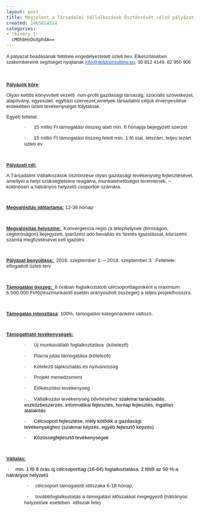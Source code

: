 ```yaml
---
layout: post
title: Megjelent a Társadalmi Vállalkozások Ösztönzését célzó pályázat!
created: 1465814514
categories:
- !binary |-
  cMOhbHnDoXphdA==
---
```

<p><span style="color: #222222; font-family: arial, sans-serif; font-size: 12.8px;">A pályázat beadásának feltétele engedélyeztetett üzleti terv. Elkészítésében szakembereink segítséget nyújtanak&nbsp;</span><a href="mailto:info@goldconsulting.eu" target="_blank" style="color: #1155cc; font-family: arial, sans-serif; font-size: 12.8px;">info@goldconsulting.eu</a><span style="color: #222222; font-family: arial, sans-serif; font-size: 12.8px;">, 30 812 4149, 82&nbsp;950&nbsp;906</span></p><p>&nbsp;</p><p style="color: #222222; font-family: arial, sans-serif; font-size: 12.8px;"><strong><span style="text-decoration: underline;">Pályázók köre</span></strong>:<span style="text-decoration: underline;"></span><span style="text-decoration: underline;"></span></p><p style="color: #222222; font-family: arial, sans-serif; font-size: 12.8px; margin-bottom: 2.35pt;"><span style="font-size: 10pt;">Olyan kettős könyvvitelt vezető &nbsp;non-profit gazdasági társaság, szociális szövetkezet, alapítvány, egyesület, egyházi szervezet<span style="text-decoration: underline;">&nbsp;</span></span><span style="font-size: 10pt;">amelyek társadalmi céljuk érvényesítése érdekében üzleti tevékenységet folytatnak.</span></p><p style="color: #222222; font-family: arial, sans-serif; font-size: 12.8px; margin-bottom: 2.35pt;"><span style="font-size: 10pt;">Egyéb feltétel:<span style="text-decoration: underline;"></span><span style="text-decoration: underline;"></span></span></p><p style="color: #222222; font-family: arial, sans-serif; font-size: 12.8px; margin-right: 0cm; margin-bottom: 2.35pt; margin-left: 36pt;"><span style="text-decoration: underline;"></span><span style="font-size: 10pt; font-family: Symbol;">·<span style="font-stretch: normal; font-size: 7pt; font-family: 'Times New Roman';">&nbsp;&nbsp;&nbsp;&nbsp;&nbsp;&nbsp;&nbsp;&nbsp;&nbsp;</span></span><span style="text-decoration: underline;"></span><span style="font-size: 10pt;">15 millió Ft támogatási összeg alatt min. 6 hónapja bejegyzett szerzet<span style="text-decoration: underline;"></span><span style="text-decoration: underline;"></span></span></p><p style="color: #222222; font-family: arial, sans-serif; font-size: 12.8px; margin-right: 0cm; margin-bottom: 2.35pt; margin-left: 36pt;"><span style="text-decoration: underline;"></span><span style="font-size: 10pt; font-family: Symbol;">·<span style="font-stretch: normal; font-size: 7pt; font-family: 'Times New Roman';">&nbsp;&nbsp;&nbsp;&nbsp;&nbsp;&nbsp;&nbsp;&nbsp;&nbsp;</span></span><span style="text-decoration: underline;"></span><span style="font-size: 10pt;">15 millió Ft támogatási összeg felett min. 1 fő stat. létszám, teljes lezárt üzleti év</span></p><p style="color: #222222; font-family: arial, sans-serif; font-size: 12.8px; margin-right: 0cm; margin-bottom: 2.35pt; margin-left: 36pt;">&nbsp;</p><p style="color: #222222; font-family: arial, sans-serif; font-size: 12.8px;"><strong><span style="text-decoration: underline;">Pályázati cél:<span style="text-decoration: underline;"></span><span style="text-decoration: underline;"></span></span></strong></p><p style="color: #222222; font-family: arial, sans-serif; font-size: 12.8px;"><span style="font-size: 10pt;">A Társadalmi Vállalkozások ösztönzése olyan gazdasági tevékenység fejlesztésével, amellyel a helyi szükségletekre reagálva, munkalehetőséget teremtenek, – különösen a hátrányos helyzetű csoportok számára.</span></p><p style="color: #222222; font-family: arial, sans-serif; font-size: 12.8px;">&nbsp;</p><p style="color: #222222; font-family: arial, sans-serif; font-size: 12.8px;"><strong><span style="text-decoration: underline;">Megvalósítás időtartama:</span></strong><span style="font-size: 10pt;">&nbsp;12-36 hónap<span style="text-decoration: underline;"></span><span style="text-decoration: underline;"></span></span></p><p style="color: #222222; font-family: arial, sans-serif; font-size: 12.8px;"><span style="font-size: 10pt;"><span style="text-decoration: underline;"></span>&nbsp;<span style="text-decoration: underline;"></span></span></p><p style="color: #222222; font-family: arial, sans-serif; font-size: 12.8px;"><strong><span style="text-decoration: underline;">Megvalósítás helyszíne:&nbsp;</span></strong><span style="font-size: 10pt;">&nbsp;Konvergencia régió (a telephelynek (bíróságon, cégbíróságon) bejegyzett, iparűzési adó bevallás és fizetés igazolással, közüzemi számla megfizetésével kell igazolni.</span></p><p style="color: #222222; font-family: arial, sans-serif; font-size: 12.8px;">&nbsp;</p><p style="color: #222222; font-family: arial, sans-serif; font-size: 12.8px;"><strong><span style="text-decoration: underline;">Pályázat benyújtása:&nbsp;</span></strong><span style="font-size: 10pt;">&nbsp;2016. szeptember 1. – 2018. szeptember 3.&nbsp; Feltétele: elfogadott üzleti terv<span style="text-decoration: underline;"></span><span style="text-decoration: underline;"></span></span></p><p style="color: #222222; font-family: arial, sans-serif; font-size: 12.8px;"><span style="font-size: 10pt;"><span style="text-decoration: underline;"></span>&nbsp;<span style="text-decoration: underline;"></span></span></p><p style="color: #222222; font-family: arial, sans-serif; font-size: 12.8px;"><strong><span style="text-decoration: underline;">Támogatási összeg:&nbsp;&nbsp;</span></strong><span style="font-size: 10pt;">8 órában foglalkoztatott célcsoporttagonként a maximum 6.500.000 Ft/fő(részmunkaidő esetén arányosított összeget) a teljes projekthosszra.<span style="text-decoration: underline;"></span><span style="text-decoration: underline;"></span></span></p><p style="color: #222222; font-family: arial, sans-serif; font-size: 12.8px;">&nbsp;</p><p style="color: #222222; font-family: arial, sans-serif; font-size: 12.8px;"><strong><span style="text-decoration: underline;">Támogatás intenzitása</span></strong>:&nbsp;<span style="font-size: 10pt;">100%, támogatási kategóriánként változó.</span></p><p style="color: #222222; font-family: arial, sans-serif; font-size: 12.8px;">&nbsp;</p><p style="color: #222222; font-family: arial, sans-serif; font-size: 12.8px;"><strong><span style="text-decoration: underline;">Támogatható tevékenységek:</span></strong></p><p style="color: #222222; font-family: arial, sans-serif; font-size: 12.8px; margin-right: 0cm; margin-bottom: 2.55pt; margin-left: 36pt;"><span style="text-decoration: underline;"></span><span style="font-size: 10pt; font-family: Symbol;">·<span style="font-stretch: normal; font-size: 7pt; font-family: 'Times New Roman';">&nbsp;&nbsp;&nbsp;&nbsp;&nbsp;&nbsp;&nbsp;&nbsp;&nbsp;</span></span><span style="text-decoration: underline;"></span><span style="font-size: 10pt;">Új munkavállaló foglalkoztatása&nbsp; (kötelező)<span style="text-decoration: underline;"></span><span style="text-decoration: underline;"></span></span></p><p style="color: #222222; font-family: arial, sans-serif; font-size: 12.8px; margin-right: 0cm; margin-bottom: 2.45pt; margin-left: 36pt;"><span style="text-decoration: underline;"></span><span style="font-size: 10pt; font-family: Symbol;">·<span style="font-stretch: normal; font-size: 7pt; font-family: 'Times New Roman';">&nbsp;&nbsp;&nbsp;&nbsp;&nbsp;&nbsp;&nbsp;&nbsp;&nbsp;</span></span><span style="text-decoration: underline;"></span><span style="font-size: 10pt;">Piacra jutás támogatása (kötelező)<span style="text-decoration: underline;"></span><span style="text-decoration: underline;"></span></span></p><p style="color: #222222; font-family: arial, sans-serif; font-size: 12.8px; margin-right: 0cm; margin-bottom: 2.45pt; margin-left: 36pt;"><span style="text-decoration: underline;"></span><span style="font-size: 10pt; font-family: Symbol;">·<span style="font-stretch: normal; font-size: 7pt; font-family: 'Times New Roman';">&nbsp;&nbsp;&nbsp;&nbsp;&nbsp;&nbsp;&nbsp;&nbsp;&nbsp;</span></span><span style="text-decoration: underline;"></span><span style="font-size: 10pt;">Kötelező tájékoztatás és nyilvánosság<span style="text-decoration: underline;"></span><span style="text-decoration: underline;"></span></span></p><p style="color: #222222; font-family: arial, sans-serif; font-size: 12.8px; margin-right: 0cm; margin-bottom: 2.45pt; margin-left: 36pt;"><span style="text-decoration: underline;"></span><span style="font-size: 10pt; font-family: Symbol;">·<span style="font-stretch: normal; font-size: 7pt; font-family: 'Times New Roman';">&nbsp;&nbsp;&nbsp;&nbsp;&nbsp;&nbsp;&nbsp;&nbsp;&nbsp;</span></span><span style="text-decoration: underline;"></span><span style="font-size: 10pt;">Projekt menedzsment<span style="text-decoration: underline;"></span><span style="text-decoration: underline;"></span></span></p><p style="color: #222222; font-family: arial, sans-serif; font-size: 12.8px; margin-right: 0cm; margin-bottom: 2.45pt; margin-left: 36pt;"><span style="text-decoration: underline;"></span><span style="font-size: 10pt; font-family: Symbol;">·<span style="font-stretch: normal; font-size: 7pt; font-family: 'Times New Roman';">&nbsp;&nbsp;&nbsp;&nbsp;&nbsp;&nbsp;&nbsp;&nbsp;&nbsp;</span></span><span style="text-decoration: underline;"></span><span style="font-size: 10pt;">Előkészítési tevékenység<span style="text-decoration: underline;"></span><span style="text-decoration: underline;"></span></span></p><p style="color: #222222; font-family: arial, sans-serif; font-size: 12.8px; margin-right: 0cm; margin-bottom: 2.55pt; margin-left: 36pt;"><span style="text-decoration: underline;"></span><span style="font-family: Symbol; color: windowtext;">·<span style="font-stretch: normal; font-size: 7pt; font-family: 'Times New Roman';">&nbsp;&nbsp;&nbsp;&nbsp;&nbsp;&nbsp;&nbsp;&nbsp;&nbsp;</span></span><span style="text-decoration: underline;"></span><span style="font-size: 10pt;">Vállalkozási tevékenység bővítéséhez</span><span style="font-size: 10pt; color: windowtext;">&nbsp;szakmai tanácsadás, eszközbeszerzés, informatikai fejlesztés, honlap fejlesztés, ingatlan átalakítás</span><span style="color: windowtext;"><span style="text-decoration: underline;"></span><span style="text-decoration: underline;"></span></span></p><p style="color: #222222; font-family: arial, sans-serif; font-size: 12.8px; margin-right: 0cm; margin-bottom: 2.55pt; margin-left: 36pt;"><span style="text-decoration: underline;"></span><span style="font-size: 10pt; font-family: Symbol; color: windowtext;">·<span style="font-stretch: normal; font-size: 7pt; font-family: 'Times New Roman';">&nbsp;&nbsp;&nbsp;&nbsp;&nbsp;&nbsp;&nbsp;&nbsp;&nbsp;</span></span><span style="text-decoration: underline;"></span><span style="font-size: 10pt; color: windowtext;">Célcsoport fejlesztése, mely kötődik a gazdasági tevékenységhez<strong>&nbsp;</strong>(szakmai képzés, egyéb fejlesztő képzés)</span><span style="font-size: 10pt; color: windowtext;"><span style="text-decoration: underline;"></span><span style="text-decoration: underline;"></span></span></p><p style="color: #222222; font-family: arial, sans-serif; font-size: 12.8px; margin-right: 0cm; margin-bottom: 2.35pt; margin-left: 36pt;"><span style="text-decoration: underline;"></span><span style="font-size: 10pt; font-family: Symbol; color: windowtext;">·<span style="font-stretch: normal; font-size: 7pt; font-family: 'Times New Roman';">&nbsp;&nbsp;&nbsp;&nbsp;&nbsp;&nbsp;&nbsp;&nbsp;&nbsp;</span></span><span style="text-decoration: underline;"></span><span style="font-size: 10pt; color: windowtext;">Közösségfejlesztő tevékenységek</span></p><p style="color: #222222; font-family: arial, sans-serif; font-size: 12.8px; margin-right: 0cm; margin-bottom: 2.35pt; margin-left: 36pt;">&nbsp;</p><p style="color: #222222; font-family: arial, sans-serif; font-size: 12.8px;"><strong><span style="text-decoration: underline;">Vállalás:</span></strong></p><p style="color: #222222; font-family: arial, sans-serif; font-size: 12.8px;"><strong><span style="text-decoration: underline;"></span></strong><span style="color: #000000; font-family: Symbol; font-size: 13.3333px;"><span class="Apple-tab-span" style="white-space: pre;"> </span>·</span><span style="color: #000000; font-stretch: normal; font-size: 7pt; font-family: 'Times New Roman';">&nbsp; &nbsp; &nbsp; &nbsp;</span><span style="color: #000000; font-family: Verdana, Arial, Helvetica, sans-serif; font-size: 10pt;">min. 1 fő 8 órás új célcsoporttag (16-64) foglalkoztatása, 2 főtől az 50 %-a hátrányos helyzetű</span></p><p style="color: #222222; font-family: arial, sans-serif; font-size: 12.8px; margin-right: 0cm; margin-bottom: 2.45pt; margin-left: 36pt;"><span style="text-decoration: underline;"></span><span style="color: #000000; font-family: Symbol; font-size: 13.3333px;">&nbsp; ·</span><span style="color: #000000; font-stretch: normal; font-size: 7pt; font-family: 'Times New Roman';">&nbsp; &nbsp; &nbsp; &nbsp;&nbsp;</span><span style="font-size: 10pt;">célcsoport támogatotti időszaka 6-18 hónap,<span style="text-decoration: underline;"></span><span style="text-decoration: underline;"></span></span></p><p style="color: #222222; font-family: arial, sans-serif; font-size: 12.8px; margin-right: 0cm; margin-bottom: 2.45pt; margin-left: 36pt;"><span style="text-decoration: underline;"></span><span style="color: #000000; font-family: Symbol; font-size: 13.3333px;">&nbsp; ·</span><span style="color: #000000; font-stretch: normal; font-size: 7pt; font-family: 'Times New Roman';">&nbsp; &nbsp; &nbsp; &nbsp;&nbsp;</span><span style="font-size: 10pt;">továbbfoglalkoztatás a támogatási időszakkal megegyező (hátrányos helyzetűek esetében&nbsp; időszak fele)</span></p><p style="color: #222222; font-family: arial, sans-serif; font-size: 12.8px;"><span style="font-size: 10pt;"><br></span></p>
